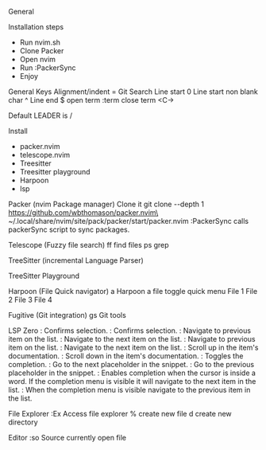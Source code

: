 General

Installation steps 
- Run nvim.sh
- Clone Packer 
- Open nvim
- Run :PackerSync
- Enjoy

General Keys
Alignment/indent  =
Git Search <C-p>
Line start 0
Line start non blank char ^
Line end $
open term :term
close term <C-\><C-n>


Default LEADER is /

Install 
- packer.nvim
- telescope.nvim
- Treesitter
- Treesitter playground
- Harpoon
- lsp

Packer (nvim Package manager)
Clone it 
git clone --depth 1 https://github.com/wbthomason/packer.nvim\
 ~/.local/share/nvim/site/pack/packer/start/packer.nvim
:PackerSync calls packerSync script to sync packages.

Telescope (Fuzzy file search)
<leader>ff find files
<leader>ps grep

TreeSitter (incremental Language Parser)

TreeSitter Playground

Harpoon (File Quick navigator)
<leader>a Harpoon a file
<C-e> toggle quick menu
<C-h> File 1
<C-t> File 2 
<C-n> File 3
<C-s> File 4 

Fugitive (Git integration)
<leader>gs Git tools

LSP Zero
    <Enter>: Confirms selection.
    <Ctrl-y>: Confirms selection.
    <Up>: Navigate to previous item on the list.
    <Down>: Navigate to the next item on the list.
    <Ctrl-p>: Navigate to previous item on the list.
    <Ctrl-n>: Navigate to the next item on the list.
    <Ctrl-u>: Scroll up in the item's documentation.
    <Ctrl-f>: Scroll down in the item's documentation.
    <Ctrl-e>: Toggles the completion.
    <Ctrl-d>: Go to the next placeholder in the snippet.
    <Ctrl-b>: Go to the previous placeholder in the snippet.
    <Tab>: Enables completion when the cursor is inside a word. If the completion menu is visible it will navigate to the next item in the list.
    <S-Tab>: When the completion menu is visible navigate to the previous item in the list.


File Explorer
:Ex Access file explorer
% create new file
d create new directory


Editor
:so Source currently open file


